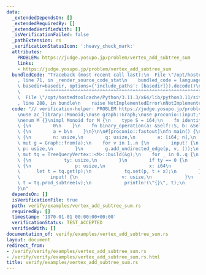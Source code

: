 ```yaml
---
data:
  _extendedDependsOn: []
  _extendedRequiredBy: []
  _extendedVerifiedWith: []
  _isVerificationFailed: false
  _pathExtension: rs
  _verificationStatusIcon: ':heavy_check_mark:'
  attributes:
    PROBLEM: https://judge.yosupo.jp/problem/vertex_add_subtree_sum
    links:
    - https://judge.yosupo.jp/problem/vertex_add_subtree_sum
  bundledCode: "Traceback (most recent call last):\n  File \"/opt/hostedtoolcache/Python/3.11.3/x64/lib/python3.11/site-packages/onlinejudge_verify/documentation/build.py\"\
    , line 71, in _render_source_code_stat\n    bundled_code = language.bundle(stat.path,\
    \ basedir=basedir, options={'include_paths': [basedir]}).decode()\n          \
    \         ^^^^^^^^^^^^^^^^^^^^^^^^^^^^^^^^^^^^^^^^^^^^^^^^^^^^^^^^^^^^^^^^^^^^^^^^^^^^^^^^^\n\
    \  File \"/opt/hostedtoolcache/Python/3.11.3/x64/lib/python3.11/site-packages/onlinejudge_verify/languages/rust.py\"\
    , line 288, in bundle\n    raise NotImplementedError\nNotImplementedError\n"
  code: "// verification-helper: PROBLEM https://judge.yosupo.jp/problem/vertex_add_subtree_sum\n\
    \nuse ac_library::Monoid;\nuse graph::Graph;\nuse proconio::input;\nuse tree_query::TreeQueryVertex;\n\
    \nenum M {}\nimpl Monoid for M {\n    type S = i64;\n    fn identity() -> Self::S\
    \ {\n        0\n    }\n    fn binary_operation(a: &Self::S, b: &Self::S) -> Self::S\
    \ {\n        a + b\n    }\n}\n\n#[proconio::fastout]\nfn main() {\n    input!\
    \ {\n        n: usize,\n        q: usize,\n        a: [i64; n],\n    }\n    let\
    \ mut g = Graph::from(a);\n    for v in 1..n {\n        input! {\n           \
    \ p: usize,\n        }\n        g.add_undirected_edge(p, v, ());\n    }\n    let\
    \ mut tq = TreeQueryVertex::<M>::build(&g);\n    for _ in 0..q {\n        input!\
    \ {\n            ty: usize,\n        }\n        if ty == 0 {\n            input!\
    \ {\n                p: usize,\n                x: i64\n            }\n      \
    \      let t = tq.get(p);\n            tq.set(p, t + x);\n        } else {\n \
    \           input! {\n                v: usize,\n            }\n            let\
    \ t = tq.prod_subtree(v);\n            println!(\"{}\", t);\n        }\n    }\n\
    }\n"
  dependsOn: []
  isVerificationFile: true
  path: verify/examples/vertex_add_subtree_sum.rs
  requiredBy: []
  timestamp: '1970-01-01 00:00:00+00:00'
  verificationStatus: TEST_ACCEPTED
  verifiedWith: []
documentation_of: verify/examples/vertex_add_subtree_sum.rs
layout: document
redirect_from:
- /verify/verify/examples/vertex_add_subtree_sum.rs
- /verify/verify/examples/vertex_add_subtree_sum.rs.html
title: verify/examples/vertex_add_subtree_sum.rs
---
```

